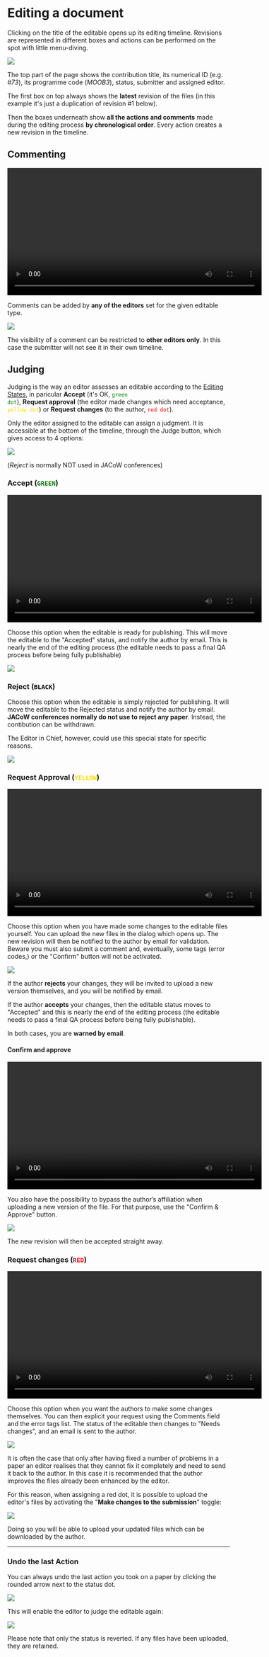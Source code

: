 # Editing a document

Clicking on the title of the editable opens up its editing timeline. 
Revisions are represented in different boxes and actions can be performed on the spot with little menu-diving.

![](../img/editoredit1.png)

The top part of the page shows the contribution title, its numerical ID (e.g. *#73*), its programme code (*MOOB3*), status, submitter and assigned editor.

The first box on top always shows the **latest** revision of the files (in this example it's just a duplication of revision #1 below).

Then the boxes underneath show **all the actions and comments** made during the editing process **by chronological order**. Every action creates a new revision in the timeline.

## Commenting

<video style="width:576" controls="" alt="type:video">
   <source src="../Videos/003-Comments.mp4" type="video/mp4">
Your browser does not support the video tag.
</video>

Comments can be added by **any of the editors** set for the given editable type.

![](../img/editorcomment.png)

The visibility of a comment can be restricted to **other editors only**. In this case the submitter will not see it in their own timeline.

## Judging

Judging is the way an editor assesses an editable according to the [Editing States](/Paper/intro/#EditingStates), in paricular **Accept** (it's OK, <code style="color: green">green dot</code>), **Request approval** (the editor made changes which need acceptance, <code style="color: gold">yellow dot</code>)  or **Request changes** (to the author, <code style="color: red">red dot</code>). 

Only  the editor assigned to the editable can assign a judgment. It is accessible at the bottom of the timeline, through the Judge button, which gives access to 4 options:

![](../img/editorjudge2.png)

(*Reject* is normally NOT used in JACoW conferences)

### Accept (<code style="color: green">GREEN</code>)

<video style="width:576" controls="" alt="type:video">
   <source src="../Videos/004-GreenDot.mp4" type="video/mp4">
Your browser does not support the video tag.
</video>

Choose  this option when the editable is ready for publishing. This will move 
the editable to the "Accepted" status, and notify the author by email. 
This is nearly the end of the editing process (the editable needs to pass a final QA process before being fully publishable)

![](../img/editoraccept.png)

### Reject (<code style="color: black">BLACK</code>)

Choose  this option when the editable is simply rejected for publishing. It 
will move the editable to the Rejected status and notify the author by 
email. **JACoW conferences normally do not use to reject any paper**. Instead, the contibution can be withdrawn.

The Editor in Chief, however, could use this special state for specific reasons.

![](../img/editorreject.png)

### Request Approval (<code style="color: gold">YELLOW</code>)

<video style="width:576" controls="" alt="type:video">
   <source src="../Videos/005-YellowDot.mp4" type="video/mp4">
Your browser does not support the video tag.
</video>

Choose this option when you have made some changes to the editable files yourself. You can upload the new files in the dialog which opens up. The  new revision will then be notified to the author by email for validation. Beware you must also submit a comment and, eventually, some tags (error codes,) or the "Confirm" button will not be activated.

![](../img/editormakechanges.png)

If the author **rejects** your changes, they will be invited to upload a new version themselves, and you will be notified by email.

If the author **accepts** your changes, then the editable status moves to "Accepted" and this is nearly the end of the editing process (the editable needs to pass a final QA process before being fully publishable).

In both cases, you are **warned by email**. 

#### Confirm and approve

<video style="width:576" controls="" alt="type:video">
   <source src="../Videos/006-YellowGreenDot.mp4" type="video/mp4">
Your browser does not support the video tag.
</video>

You  also have the possibility to bypass the author’s affiliation when uploading a new version of the file. For that purpose, use the "Confirm & Approve" button.

![](../img/editorconfirmandapprove.png)

The new revision will then be accepted straight away.

### Request changes (<code style="color: red">RED</code>)

<video style="width:576" controls="" alt="type:video">
   <source src="../Videos/007-RedDot.mp4" type="video/mp4">
Your browser does not support the video tag.
</video>

Choose this option when you want the authors to make some changes themselves. 
You can then explicit your request using the Comments field and the error tags list. The status of the editable then changes to "Needs changes", and an email is sent to the author.

![](../img/editorrequestchanges.png)

It is often the case that only after having fixed a number of problems in a paper an editor realises that they cannot fix it completely and need to send it back to the author. In this case it is recommended that the author improves the files already been enhanced by the editor.

For this reason, when assigning a red dot, it is possible to upload the editor's files by activating the "**Make changes to the submission**" toggle:

![](../img/editorrequestchanges2.png)

Doing so you will be able to upload your updated files which can be downloaded by the author.

---

### Undo the last Action

You can always undo the last action you took on a paper by clicking the rounded arrow next to the status dot.

![](../img/editorundo.png)

This will enable the editor to judge the editable again:

![](../img/editorundo2.png) 

Please note that only the status is reverted. If any files have been uploaded, they are retained.

